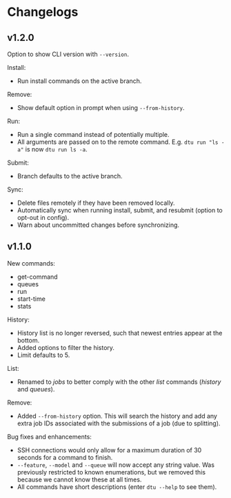 # Changelogs

## v1.2.0

Option to show CLI version with `--version`.

Install:
* Run install commands on the active branch.

Remove:
* Show default option in prompt when using `--from-history`.

Run:
* Run a single command instead of potentially multiple.
* All arguments are passed on to the remote command. E.g. `dtu run "ls -a"` is now `dtu run ls -a`.

Submit:
* Branch defaults to the active branch.

Sync:
* Delete files remotely if they have been removed locally.
* Automatically sync when running install, submit, and resubmit (option to opt-out in config).
* Warn about uncommitted changes before synchronizing.

## v1.1.0

New commands:
* get-command
* queues
* run
* start-time
* stats

History:
* History list is no longer reversed, such that newest entries appear at the bottom.
* Added options to filter the history.
* Limit defaults to 5.

List:
* Renamed to *jobs* to better comply with the other *list* commands (*history* and *queues*).

Remove:
* Added `--from-history` option. This will search the history and add any extra job IDs associated with the submissions of a job (due to splitting).

Bug fixes and enhancements:
* SSH connections would only allow for a maximum duration of 30 seconds for a command to finish.
* `--feature`, `--model` and `--queue` will now accept any string value. Was previously restricted to known enumerations, but we removed this because we cannot know these at all times.
* All commands have short descriptions (enter `dtu --help` to see them).